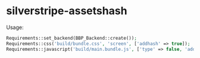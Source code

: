# silverstripe-assetshash

Usage:

```php
Requirements::set_backend(BBP_Backend::create());
Requirements::css('build/bundle.css', 'screen', ['addhash' => true]);
Requirements::javascript('build/main.bundle.js', ['type' => false, 'addhash' => true]);
```